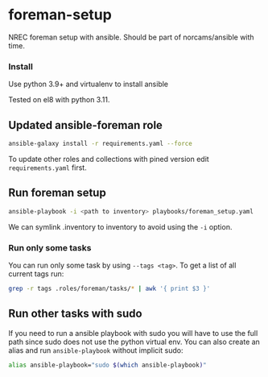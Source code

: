 # foreman-setup

NREC foreman setup with ansible. Should be part of norcams/ansible with time.

### Install

Use python 3.9+ and virtualenv to install ansible

Tested on el8 with python 3.11.

## Updated ansible-foreman role

``` bash
ansible-galaxy install -r requirements.yaml --force
```

To update other roles and collections with pined version edit `requirements.yaml` first.

## Run foreman setup

``` bash
ansible-playbook -i <path to inventory> playbooks/foreman_setup.yaml
```

We can symlink <loc>.inventory to inventory to avoid using the `-i` option.

### Run only some tasks

You can run only some task by using `--tags <tag>`. To get a list of all current tags run:

``` bash
grep -r tags .roles/foreman/tasks/* | awk '{ print $3 }'
```

## Run other tasks with sudo

If you need to run a ansible playbook with sudo you will have to use the full path
since sudo does not use the python virtual env. You can also create an alias and run
`ansible-playbook` without implicit sudo:

``` bash
alias ansible-playbook="sudo $(which ansible-playbook)"
```
